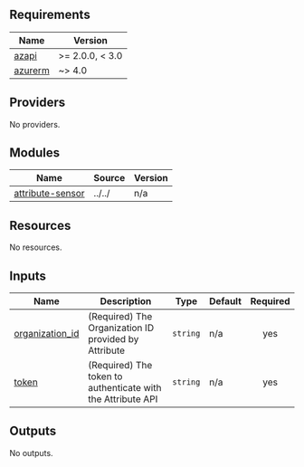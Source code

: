 <!-- BEGIN_TF_DOCS -->
## Requirements

| Name | Version |
|------|---------|
| <a name="requirement_azapi"></a> [azapi](#requirement\_azapi) | >= 2.0.0, < 3.0 |
| <a name="requirement_azurerm"></a> [azurerm](#requirement\_azurerm) | ~> 4.0 |

## Providers

No providers.

## Modules

| Name | Source | Version |
|------|--------|---------|
| <a name="module_attribute-sensor"></a> [attribute-sensor](#module\_attribute-sensor) | ../../ | n/a |

## Resources

No resources.

## Inputs

| Name | Description | Type | Default | Required |
|------|-------------|------|---------|:--------:|
| <a name="input_organization_id"></a> [organization\_id](#input\_organization\_id) | (Required) The Organization ID provided by Attribute | `string` | n/a | yes |
| <a name="input_token"></a> [token](#input\_token) | (Required) The token to authenticate with the Attribute API | `string` | n/a | yes |

## Outputs

No outputs.
<!-- END_TF_DOCS -->